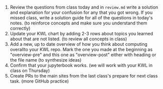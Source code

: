 1. Review the questions from class today and in `review.md` write a solution and explanation for your confusion for any that you got wrong. If you missed class, write a solution guide for all of the questions in today's notes. (to reinforce concepts and make sure you understand them correctly)
1. Update your KWL chart by adding 2-3 rows about topics you learned about that are not listed. (to review all concepts in class)
1. Add a new, up to date overview of how you think about computing overallto your KWL repo. Mark the one you made at the beginning as "overview-pre" and this one as "overview-post" either with heading or the file name (to synthesize ideas)
1. Confirm that your jupyterbook works. (we will work with your KWL in class on Thursday)
1. Create PRs to the main sites from the last class's prepare for next class task.  (more GitHub practice)
